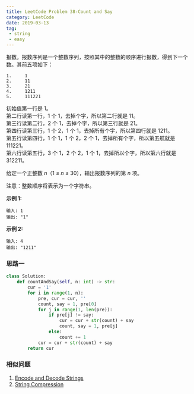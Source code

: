 ```yaml
---
title: LeetCode Problem 38-Count and Say
category: LeetCode
date: 2019-03-13
tag:
 - string
 - easy
---
```


报数。报数序列是一个整数序列，按照其中的整数的顺序进行报数，得到下一个数。其前五项如下：

```
1.     1
2.     11
3.     21
4.     1211
5.     111221
```

初始值第一行是 1。<br>
第二行读第一行，1 个 1，去掉个字，所以第二行就是 11。<br>
第三行读第二行，2 个 1，去掉个字，所以第三行就是 21。<br>
第四行读第三行，1 个 2，1 个 1，去掉所有个字，所以第四行就是 1211。<br>
第五行读第四行，1 个 1，1 个 2，2 个 1，去掉所有个字，所以第五航就是 111221。<br>
第六行读第五行，3 个 1，2 个 2，1 个 1，去掉所以个字，所以第六行就是 312211。

给定一个正整数 *n*（1 ≤ *n* ≤ 30），输出报数序列的第 *n* 项。

注意：整数顺序将表示为一个字符串。

<!-- more -->

**示例 1:**

```
输入: 1
输出: "1"
```

**示例 2:**

```
输入: 4
输出: "1211"
```

### 思路一

```python
class Solution:
    def countAndSay(self, n: int) -> str:
        cur = '1'
        for i in range(1, n):
            pre, cur = cur, ''
            count, say = 1, pre[0]
            for j in range(1, len(pre)):
                if pre[j] != say:
                    cur = cur + str(count) + say
                    count, say = 1, pre[j]
                else:
                    count += 1
            cur = cur + str(count) + say
        return cur
```

### 相似问题

1. [Encode and Decode Strings](https://leetcode.com/problems/encode-and-decode-strings/)
2. [String Compression](https://leetcode.com/problems/string-compression/)